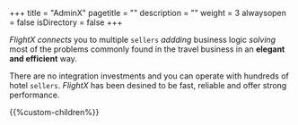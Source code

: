 +++
title = "AdminX"
pagetitle = ""
description = ""
weight = 3
alwaysopen = false
isDirectory = false
+++

_FlightX_ _connects_ you to multiple `sellers` _addding_ business logic _solving_ most of the problems commonly found in the travel business in an **elegant and efficient** way.

There are no integration investments and you can operate with hundreds of hotel `sellers`. _FlightX_ has been desined to be fast, reliable and offer strong performance.

{{%custom-children%}}


